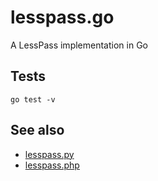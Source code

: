 # lesspass.go

A LessPass implementation in Go

## Tests

    go test -v

## See also

- [lesspass.py](https://github.com/mevdschee/lesspass.py)
- [lesspass.php](https://github.com/mevdschee/lesspass.php)
